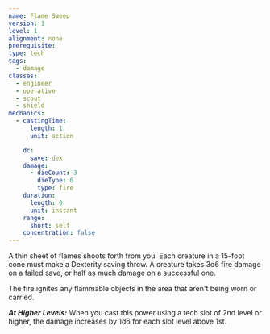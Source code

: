 ```yaml
---
name: Flame Sweep
version: 1
level: 1
alignment: none
prerequisite: 
type: tech
tags:
  - damage
classes:
  - engineer
  - operative
  - scout
  - shield
mechanics:
  - castingTime:
      length: 1
      unit: action

    dc:
      save: dex
    damage:
      - dieCount: 3
        dieType: 6
        type: fire
    duration:
      length: 0
      unit: instant
    range:
      short: self
    concentration: false
---
```

A thin sheet of flames shoots forth from you. Each creature in a 15-foot cone must make a Dexterity saving throw. A creature takes 3d6 fire damage on a failed save, or half as much damage on a successful one.

The fire ignites any flammable objects in the area that aren't being worn or carried.

***__At Higher Levels__:*** When you cast this power using a tech slot of 2nd level or higher, the damage increases by 1d6 for each slot level above 1st.
    